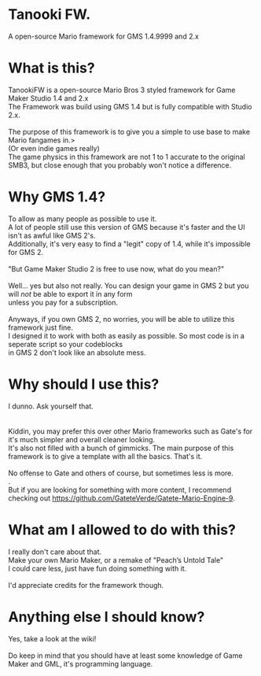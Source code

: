 # Tanooki FW.
A open-source Mario framework for GMS 1.4.9999 and 2.x

# What is this?
TanookiFW is a open-source Mario Bros 3 styled framework for Game Maker Studio 1.4 and 2.x<br />
The Framework was build using GMS 1.4 but is fully compatible with Studio 2.x.<br /><br />
The purpose of this framework is to give you a simple to use base to make Mario fangames in.><br />(Or even indie games really)<br />
The game physics in this framework are not 1 to 1 accurate to the original SMB3, but close enough that you probably won't notice a difference.

# Why GMS 1.4?
To allow as many people as possible to use it.<br />
A lot of people still use this version of GMS because it's faster and the UI isn't as awful like GMS 2's.<br />
Additionally, it's very easy to find a "legit" copy of 1.4, while it's impossible for GMS 2.<br /><br />
"But Game Maker Studio 2 is free to use now, what do you mean?"<br /><br />
Well... yes but also not really. You can design your game in GMS 2 but you will *not* be able to export it in any form<br />
unless you pay for a subscription.<br /><br />
Anyways, if you own GMS 2, no worries, you will be able to utilize this framework just fine.<br />
I designed it to work with both as easily as possible. So most code is in a seperate script so your codeblocks<br />
in GMS 2 don't look like an absolute mess.

# Why should I use this?
I dunno. Ask yourself that.<br /><br /><br /> 
Kiddin, you may prefer this over other Mario frameworks such as Gate's for it's much simpler and overall cleaner looking.<br />
It's also not filled with a bunch of gimmicks. The main purpose of this framework is to give a template with all the basics. That's it.<br /><br />
No offense to Gate and others of course, but sometimes less is more.<br />.<br />
But if you are looking for something with more content, I recommend checking out https://github.com/GateteVerde/Gatete-Mario-Engine-9.

# What am I allowed to do with this?
I really don't care about that.<br /> Make your own Mario Maker, or a remake of "Peach’s Untold Tale"<br />
I could care less, just have fun doing something with it.<br /><br />
I'd appreciate credits for the framework though.

# Anything else I should know?
Yes, take a look at the wiki!<br /><br />
Do keep in mind that you should have at least some knowledge of Game Maker and GML, it's programming language.<br />
